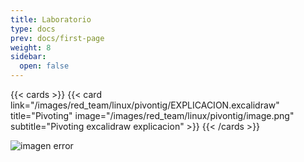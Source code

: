 ```yaml
---
title: Laboratorio
type: docs
prev: docs/first-page
weight: 8
sidebar:
  open: false
---
```

{{< cards >}}
  {{< card link="/images/red_team/linux/pivontig/EXPLICACION.excalidraw" title="Pivoting" image="/images/red_team/linux/pivontig/image.png" subtitle="Pivoting excalidraw explicacion" >}}
{{< /cards >}}

![imagen error](/images/red_team/linux/pivontig/image.png)
